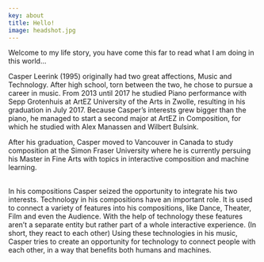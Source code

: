```yaml
---
key: about
title: Hello!
image: headshot.jpg
---
```


Welcome to my life story, you have come this far to read what I am doing in this world...

Casper Leerink (1995) originally had two great affections, Music and Technology. After high school, torn between the two, he chose to pursue a career in music. From 2013 until 2017 he studied Piano performance with Sepp Grotenhuis at ArtEZ University of the Arts in Zwolle, resulting in his graduation in July 2017. Because Casper’s interests grew bigger than the piano, he managed to start a second major at ArtEZ in Composition, for which he studied with Alex Manassen and Wilbert Bulsink.

After his graduation, Casper moved to Vancouver in Canada to study composition at the Simon Fraser University where he is currently persuing his Master in Fine Arts with topics in interactive composition and machine learning.


<br>
In his compositions Casper seized the opportunity to integrate his two interests. Technology in his compositions have an important role. It is used to connect a variety of features into his compositions, like Dance, Theater, Film and even the Audience. With the help of technology these features aren’t a separate entity but rather part of a whole interactive experience. (In short, they react to each other)
Using these technologies in his music, Casper tries to create an opportunity for technology to connect people with each other, in a way that benefits both humans and machines.